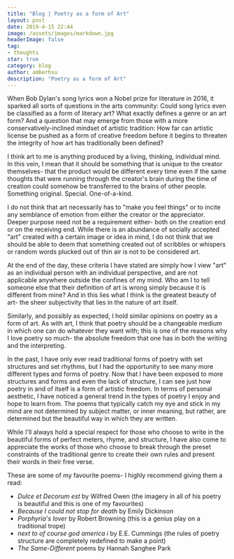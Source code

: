 ```yaml
---
title: "Blog | Poetry as a form of Art"
layout: post
date: 2019-4-15 22:44
image: /assets/images/markdown.jpg
headerImage: false
tag:
- thoughts
star: true
category: blog
author: amberhsu
description: "Poetry as a form of Art"
---
```


When Bob Dylan's song lyrics won a Nobel prize for literature in 2016, it sparked all sorts of questions in the arts community: Could song lyrics even be classified as a form of literary art? What exactly defines a genre or an art form? And a question that may emerge from those with a more conservatively-inclined mindset of artistic tradition: How far can artistic license be pushed as a form of creative freedom before it begins to threaten the integrity of how art has traditionally been defined?

I think art to me is anything produced by a living, thinking, individual mind. In this vein, I mean that it should be something that is unique to the creator themselves- that the product would be different every time even if the same thoughts that were running through the creator's brain during the time of creation could somehow be transferred to the brains of other people. Something original. Special. One-of-a-kind.

I do not think that art necessarily has to "make you feel things" or to incite any semblance of emotion from either the creator or the appreciator. Deeper purpose need not be a requirement either- both on the creation end or on the receiving end. While there is an abundance of socially accepted "art" created with a certain image or idea in mind, I do not think that we should be able to deem that something created out of scribbles or whispers or random words plucked out of thin air is not to be considered art.

At the end of the day, these criteria I have stated are simply how I view "art" as an individual person with an individual perspective, and are not applicable anywhere outside the confines of my mind. Who am I to tell someone else that their definition of art is wrong simply because it is different from mine? And in this lies what I think is the greatest beauty of art- the sheer subjectivity that lies in the nature of art itself.

Similarly, and possibly as expected, I hold similar opinions on poetry as a form of art. As with art, I think that poetry should be a changeable medium in which one can do whatever they want with; this is one of the reasons why I love poetry so much- the absolute freedom that one has in both the writing and the interpreting.

In the past, I have only ever read traditional forms of poetry with set structures and set rhythms, but I had the opportunity to see many more different types and forms of poetry. Now that I have been exposed to more structures and forms and even the lack of structure, I can see just how poetry in and of itself is a form of artistic freedom. In terms of personal aesthetic, I have noticed a general trend in the types of poetry I enjoy and hope to learn from. The poems that typically catch my eye and stick in my mind are not determined by subject matter, or inner meaning, but rather, are determined but the beautiful way in which they are written. 

While I'll always hold a special respect for those who choose to write in the beautiful forms of perfect meters, rhyme, and structure, I have also come to appreciate the works of those who choose to break through the preset constraints of the traditional genre to create their own rules and present their words in their free verse.

These are some of my favourite poems- I highly recommend giving them a read:

- *Dulce et Decorum est* by Wilfred Owen (the imagery in all of his poetry is beautiful and this is one of my favourites)
- *Because I could not stop for death* by Emily Dickinson
- *Porphyria's lover* by Robert Browning (this is a genius play on a traditional trope)
- *next to of course god america i* by E.E. Cummings (the rules of poetry structure are completely redefined to make a point)
- *The Same-Different* poems by Hannah Sanghee Park